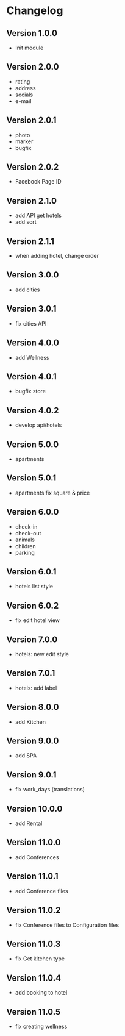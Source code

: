 # Changelog

## Version 1.0.0
- Init module

## Version 2.0.0
- rating
- address
- socials
- e-mail

## Version 2.0.1
- photo
- marker
- bugfix

## Version 2.0.2
- Facebook Page ID

## Version 2.1.0
- add API get hotels
- add sort

## Version 2.1.1
- when adding hotel, change order 

## Version 3.0.0
- add cities

## Version 3.0.1
- fix cities API

## Version 4.0.0
- add Wellness

## Version 4.0.1
- bugfix store

## Version 4.0.2
- develop api/hotels

## Version 5.0.0
- apartments

## Version 5.0.1
- apartments fix square & price

## Version 6.0.0
+ check-in
+ check-out
+ animals
+ children
+ parking

## Version 6.0.1
- hotels list style

## Version 6.0.2
- fix edit hotel view

## Version 7.0.0
- hotels: new edit style

## Version 7.0.1
- hotels: add label

## Version 8.0.0
- add Kitchen

## Version 9.0.0
- add SPA

## Version 9.0.1
- fix work_days (translations)

## Version 10.0.0
- add Rental

## Version 11.0.0
- add Conferences

## Version 11.0.1
- add Conference files

## Version 11.0.2
- fix Conference files to Configuration files

## Version 11.0.3
- fix Get kitchen type

## Version 11.0.4
- add booking to hotel

## Version 11.0.5
- fix creating wellness